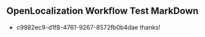 ## OpenLocalization Workflow Test MarkDown
* c9982ec9-d1f8-4761-9267-8572fb0b4dae thanks!

<!--HONumber=Jul16_HO4-->


